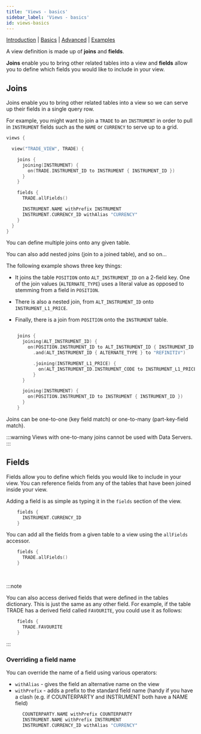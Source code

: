 ```yaml
---
title: 'Views - basics'
sidebar_label: 'Views - basics'
id: views-basics
---
```


[Introduction](/database/fields-tables-views/views/)  | [Basics](/database/fields-tables-views/views/views-basics/) |  [Advanced](/database/fields-tables-views/views/views-advanced/) | [Examples](/database/fields-tables-views/views/views-examples/) 

A view definition is made up of **joins** and **fields**.

**Joins** enable you to bring other related tables into a view and **fields** allow you to define which fields you would like to include in your view.

## Joins

Joins enable you to bring other related tables into a view so we can serve up their fields in a single query row.

For example, you might want to join a `TRADE` to an `INSTRUMENT` in order to pull in `INSTRUMENT` fields such as the `NAME` or `CURRENCY` to serve up to a grid.

```kotlin
views {

  view("TRADE_VIEW", TRADE) {

    joins {
      joining(INSTRUMENT) {
        on(TRADE.INSTRUMENT_ID to INSTRUMENT { INSTRUMENT_ID })
      }
    }

    fields {
      TRADE.allFields()

      INSTRUMENT.NAME withPrefix INSTRUMENT
      INSTRUMENT.CURRENCY_ID withAlias "CURRENCY"
    }
  }
}
```

You can define multiple joins onto any given table.

You can also add nested joins (join to a joined table), and so on...

The following example shows three key things:

- It joins the table `POSITION` onto `ALT_INSTRUMENT_ID` on a 2-field key. One of the join values (`ALTERNATE_TYPE`) uses a literal value as opposed to stemming from a field in `POSITION`.

- There is also a nested join, from `ALT_INSTRUMENT_ID` onto `INSTRUMENT_L1_PRICE`.

- Finally, there is a join from `POSITION` onto the `INSTRUMENT` table.

```kotlin

    joins {
      joining(ALT_INSTRUMENT_ID) {
        on(POSITION.INSTRUMENT_ID to ALT_INSTRUMENT_ID { INSTRUMENT_ID })
          .and(ALT_INSTRUMENT_ID { ALTERNATE_TYPE } to "REFINITIV")                            

          .joining(INSTRUMENT_L1_PRICE) {
            on(ALT_INSTRUMENT_ID.INSTRUMENT_CODE to INSTRUMENT_L1_PRICE { INSTRUMENT_CODE }) 
          }
      }

      joining(INSTRUMENT) {
        on(POSITION.INSTRUMENT_ID to INSTRUMENT { INSTRUMENT_ID })
      }
    }

```

Joins can be one-to-one (key field match) or one-to-many (part-key-field match).

:::warning
Views with one-to-many joins cannot be used with Data Servers.
:::

## Fields

Fields allow you to define which fields you would like to include in your view. You can reference fields from any of the tables that have been joined inside your view.

Adding a field is as simple as typing it in the `fields` section of the view.

```kotlin
    fields {
      INSTRUMENT.CURRENCY_ID 
    }
```

You can add all the fields from a given table to a view using the `allFields` accessor.

```kotlin
    fields {
      TRADE.allFields()
    }
```

<br/>

:::note

You can also access derived fields that were defined in the tables dictionary. This is just the same as any other field. For example, if the table TRADE has a derived field called `FAVOURITE`, you could use it as follows:


```kotlin
    fields {
      TRADE.FAVOURITE
    }
```

:::

### Overriding a field name

You can override the name of a field using various operators:

- `withAlias` - gives the field an alternative name on the view
- `withPrefix` - adds a prefix to the standard field name (handy if you have a clash (e.g. if COUNTERPARTY and INSTRUMENT both have a NAME field)

```kotlin
      COUNTERPARTY.NAME withPrefix COUNTERPARTY
      INSTRUMENT.NAME withPrefix INSTRUMENT
      INSTRUMENT.CURRENCY_ID withAlias "CURRENCY"
```

